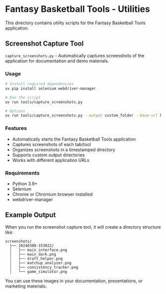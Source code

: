 # Fantasy Basketball Tools - Utilities

This directory contains utility scripts for the Fantasy Basketball Tools application.

## Screenshot Capture Tool

`capture_screenshots.py` - Automatically captures screenshots of the application for documentation and demo materials.

### Usage

```bash
# Install required dependencies
uv pip install selenium webdriver-manager

# Run the script
uv run tools/capture_screenshots.py

# Options
uv run tools/capture_screenshots.py --output custom_folder --base-url http://localhost:7860
```

### Features

- Automatically starts the Fantasy Basketball Tools application
- Captures screenshots of each tab/tool
- Organizes screenshots in a timestamped directory
- Supports custom output directories
- Works with different application URLs

### Requirements

- Python 3.9+
- Selenium
- Chrome or Chromium browser installed
- webdriver-manager

## Example Output

When you run the screenshot capture tool, it will create a directory structure like:

```
screenshots/
  ├── 20240308-153022/
  │   ├── main_interface.png
  │   ├── main_dark.png
  │   ├── draft_helper.png
  │   ├── matchup_analyzer.png
  │   ├── consistency_tracker.png
  │   └── game_simulator.png
```

You can use these images in your documentation, presentations, or marketing materials. 